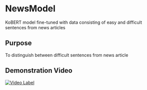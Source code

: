 # NewsModel
KoBERT model fine-tuned with data consisting of easy and difficult sentences from news articles
## Purpose
To distinguish between difficult sentences from news article
## Demonstration Video
[![Video Label](http://img.youtube.com/vi/rmYe9K8j9O4/0.jpg)](https://www.youtube.com/watch?v=rmYe9K8j9O4)



